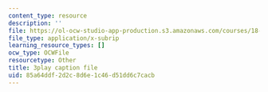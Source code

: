 ```yaml
---
content_type: resource
description: ''
file: https://ol-ocw-studio-app-production.s3.amazonaws.com/courses/18-01sc-single-variable-calculus-fall-2010/85a64ddf2d2c8d6e1c46d51dd6c7cacb_jBkXbAgMj6s.srt
file_type: application/x-subrip
learning_resource_types: []
ocw_type: OCWFile
resourcetype: Other
title: 3play caption file
uid: 85a64ddf-2d2c-8d6e-1c46-d51dd6c7cacb
---
```

